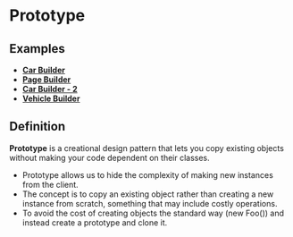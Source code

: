 
# Prototype

## Examples

- **[Car Builder](https://github.com/khalid-el-masnaoui/OOP-Principles-and-Design-Patterns-Notes/blob/main/design-patterns/Creational/Builder/CarBuilder.php)**
- **[Page Builder](https://github.com/khalid-el-masnaoui/OOP-Principles-and-Design-Patterns-Notes/blob/main/design-patterns/Creational/Builder/PageBuilder.php)**
- **[Car Builder - 2](https://github.com/khalid-el-masnaoui/OOP-Principles-and-Design-Patterns-Notes/blob/main/design-patterns/Creational/Builder/CarBuilder-2.php)**
- **[Vehicle Builder](https://github.com/khalid-el-masnaoui/OOP-Principles-and-Design-Patterns-Notes/blob/main/design-patterns/Creational/Builder/VehicleBuilder.php)**

## Definition 

**Prototype** is a creational design pattern that lets you copy existing objects without making your code dependent on their classes.

- Prototype allows us to hide the complexity of making new instances from the client.
- The concept is to copy an existing object rather than creating a new instance from scratch, something that may include costly operations.
- To avoid the cost of creating objects the standard way (new Foo()) and instead create a prototype and clone it.
